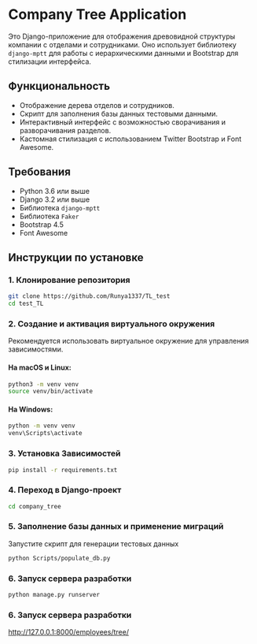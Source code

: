# Company Tree Application

Это Django-приложение для отображения древовидной структуры компании с отделами и сотрудниками. Оно использует библиотеку `django-mptt` для работы с иерархическими данными и Bootstrap для стилизации интерфейса.

## Функциональность

- Отображение дерева отделов и сотрудников.
- Скрипт для заполнения базы данных тестовыми данными.
- Интерактивный интерфейс с возможностью сворачивания и разворачивания разделов.
- Кастомная стилизация с использованием Twitter Bootstrap и Font Awesome.

## Требования

- Python 3.6 или выше
- Django 3.2 или выше
- Библиотека `django-mptt`
- Библиотека `Faker`
- Bootstrap 4.5
- Font Awesome

## Инструкции по установке

### 1. Клонирование репозитория

```bash
git clone https://github.com/Runya1337/TL_test
cd test_TL
```

### 2. Создание и активация виртуального окружения
Рекомендуется использовать виртуальное окружение для управления зависимостями.
#### На macOS и Linux:

```bash
python3 -m venv venv
source venv/bin/activate
```
#### На Windows:
```bash
python -m venv venv
venv\Scripts\activate
```
### 3. Установка Зависимостей 
```bash
pip install -r requirements.txt
```
### 4. Переход в Django-проект 
```bash
cd company_tree
```
### 5. Заполнение базы данных и применение миграций
Запустите скрипт для генерации тестовых данных
```bash
python Scripts/populate_db.py
```
### 6. Запуск сервера разработки
```bash
python manage.py runserver
```
### 6. Запуск сервера разработки
http://127.0.0.1:8000/employees/tree/




